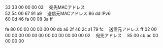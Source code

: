 33 33 00 00 00 02       　宛先MACアドレス           
52 54 00 67 91 a9       　送信元MACアドレス
86 dd                     IPv6           
60 0d 46 fa 00 08 3a ff


fe 80 00 00 00 00 00 00 db a6  2f 46 2c a1 79 fc 　送信元アドレス 
ff 02 00 00 00 00 00 00 00 00  00 00 00 00 00 02 　宛先アドレス　
85 00 cb ac 00 00 00 00        
 
